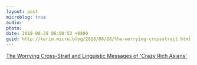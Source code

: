```yaml
---
layout: post
microblog: true
audio: 
photo: 
date: 2018-08-29 06:00:53 +0800
guid: http://kerim.micro.blog/2018/08/28/the-worrying-crossstrait.html
---
```

[The Worrying Cross-Strait and Linguistic Messages of 'Crazy Rich Asians'](https://international.thenewslens.com/article/102551)
